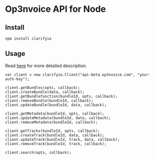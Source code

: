 Op3nvoice API for Node
========================

Install
------------------------

```
npm install clarifyio
```

Usage
------------------------

Read [here](https://api-beta.op3nvoice.com/docs) for more detailed description.

```
var client = new clarifyio.Client("api-beta.op3nvoice.com", "your-auth-key");

client.getBundles(opts, callback);
client.createBundle(data, callback);
client.getBundlefunction(bundleId, opts, callback);
client.removeBundle(bundleId, callback);
client.updateBundle(bundleId, data, callback);

client.getMetadata(bundleId, opts, callback);
client.updateMetadata(bundleId, data, callback);
client.removeMetadata(bundleId, callback);

client.getTracks(bundleId, opts, callback);
client.createTrack(bundleId, data, callback);
client.updateTrack(bundleId, track, data, callback);
client.removeTrack(bundleId, track, callback);

client.search(opts, callback);

```
